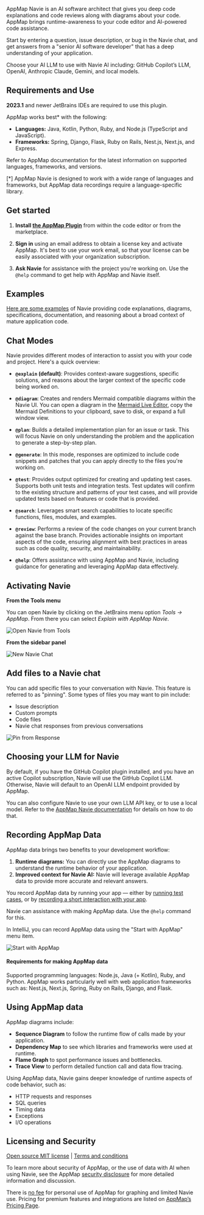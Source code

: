 AppMap Navie is an AI software architect that gives you deep code explanations and code reviews along with diagrams
about your code. AppMap brings runtime-awareness to your code editor and AI-powered code assistance.

Start by entering a question, issue description, or bug in the Navie chat, and get answers from a "senior AI software
developer" that has a deep understanding of your application.

Choose your AI LLM to use with Navie AI including: GitHub Copilot’s LLM, OpenAI, Anthropic Claude, Gemini, and local
models.

## Requirements and Use

**2023.1** and newer JetBrains IDEs are required to use this plugin.

AppMap works best* with the following:

* **Languages:** Java, Kotlin, Python, Ruby, and Node.js (TypeScript and JavaScript).
* **Frameworks:** Spring, Django, Flask, Ruby on Rails, Nest.js, Next.js, and Express.

Refer to AppMap documentation for the latest information on supported languages, frameworks, and versions.

[*] AppMap Navie is designed to work with a wide range of languages and frameworks, but AppMap data recordings require a
language-specific library.

## Get started

1. **Install [the AppMap Plugin](https://plugins.jetbrains.com/plugin/16701-appmap)** from within the code editor or
   from the marketplace.

2. **Sign in** using an email address to obtain a license key and activate AppMap. It's best to use your work email, so
   that your license can be easily associated with your organization subscription.

3. **Ask Navie** for assistance with the project you're working on. Use the `@help` command to get help with AppMap and
   Navie itself.

## Examples

[Here are some examples](https://appmap.io/product/examples/navie) of Navie providing code explanations, diagrams,
specifications, documentation,
and reasoning about a broad context of mature application code.

## Chat Modes

Navie provides different modes of interaction to assist you with your code and project. Here's a quick overview:

- **`@explain` (default)**: Provides context-aware suggestions, specific solutions, and reasons about the
  larger context of the specific code being worked on.

- **`@diagram`**:  Creates and renders Mermaid compatible diagrams within the Navie UI. You can open
  a diagram in the [Mermaid Live Editor](https://mermaid.live), copy the Mermaid Definitions to your clipboard, save
  to disk, or expand a full window view.

- **`@plan`**: Builds a detailed implementation plan for an issue or task. This will focus Navie on only understanding
  the problem and the application to generate a step-by-step plan.

- **`@generate`**: In this mode, responses are optimized to include code snippets and patches that you can apply
  directly to the files you're working on.

- **`@test`**: Provides output optimized for creating and updating test cases. Supports both unit tests and integration
  tests. Test updates will confirm to the existing structure and patterns of your test cases, and will provide updated
  tests based on features or code that is provided.

- **`@search`**: Leverages smart search capabilities to locate specific functions, files, modules, and examples.

- **`@review`**: Performs a review of the code changes on your current branch against the base branch. Provides
  actionable insights on important aspects of the code, ensuring alignment with best practices in areas such as code
  quality, security, and maintainability.

- **`@help`**: Offers assistance with using AppMap and Navie, including guidance for generating and leveraging AppMap
  data effectively.

## Activating Navie

**From the Tools menu**

You can open Navie by clicking on the JetBrains menu option *Tools -> AppMap*. From there you can select *Explain with
AppMap Navie*.

![Open Navie from Tools](https://appmap.io/assets/img/product/tools-appmap-vscode.png)

**From the sidebar panel**

![New Navie Chat](https://appmap.io/assets/img/product/new-navie-chat.png)

## Add files to a Navie chat

You can add specific files to your conversation with Navie. This feature is referred to
as "pinning". Some types of files you may want to pin include:

* Issue description
* Custom prompts
* Code files
* Navie chat responses from previous conversations

![Pin from Response](https://appmap.io/assets/img/pin-from-response.png)

## Choosing your LLM for Navie

By default, if you have the GitHub Copilot plugin installed, and you have an active Copilot subscription, Navie will use
the GitHub Copilot LLM. Otherwise, Navie will default to an OpenAI LLM endpoint provided by AppMap.

You can also configure Navie to use your own LLM API key, or to use a local model. Refer to
the [AppMap Navie documentation](https://appmap.io/docs/navie/bring-your-own-model.html) for details on how to do that.

## Recording AppMap Data

AppMap data brings two benefits to your development workflow:

1) **Runtime diagrams:** You can directly use the AppMap diagrams to understand the runtime behavior of your
   application.
2) **Improved context for Navie AI:** Navie will leverage available AppMap data to provide more accurate and relevant
   answers.

You record AppMap data by running your app — either
by [running test cases](https://appmap.io/docs/recording-methods.html#recording-test-cases), or
by [recording a short interaction with your app](https://appmap.io/docs/recording-methods.html#remote-recording).

Navie can assistance with making AppMap data. Use the `@help` command for this.

In IntelliJ, you can record AppMap data using the "Start with AppMap" menu item.

![Start with AppMap](https://appmap.io/assets/img/product/start-with-appmap.png)

#### Requirements for making AppMap data

Supported programming languages: Node.js, Java (+ Kotlin), Ruby, and Python.
AppMap works particularly well with web application frameworks such as: Nest.js, Next.js, Spring, Ruby on Rails, Django,
and Flask.

## Using AppMap data

AppMap diagrams include:

* **Sequence Diagram** to follow the runtime flow of calls made by your application.
* **Dependency Map** to see which libraries and frameworks were used at runtime.
* **Flame Graph** to spot performance issues and bottlenecks.
* **Trace View** to perform detailed function call and data flow tracing.

Using AppMap data, Navie gains deeper knowledge of runtime aspects of code behavior, such as:

* HTTP requests and responses
* SQL queries
* Timing data
* Exceptions
* I/O operations

## Licensing and Security

[Open source MIT license](https://github.com/getappmap/appmap-intellij-plugin/blob/develop/LICENSE)  |  [Terms and conditions](https://appmap.io/community/terms-and-conditions.html)

To learn more about security of AppMap, or the use of data with AI when using Navie, see the
AppMap [security disclosure](https://appmap.io/security) for more detailed information and discussion.

There is [no fee](https://appmap.io/pricing) for personal use of AppMap for graphing and limited Navie use. Pricing for
premium features and integrations are listed on [AppMap’s Pricing Page](https://appmap.io/pricing).